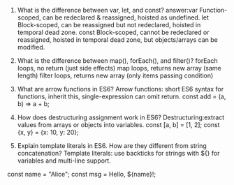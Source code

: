 1) What is the difference between var, let, and const?
answer:var Function-scoped, can be redeclared & reassigned, hoisted as undefined.
let Block-scoped, can be reassigned but not redeclared, hoisted in temporal dead zone.
const Block-scoped, cannot be redeclared or reassigned, hoisted in temporal dead zone, but objects/arrays can be modified.

2) What is the difference between map(), forEach(), and filter()?
forEach loops, no return (just side effects)
map loops, returns new array (same length)
filter loops, returns new array (only items passing condition)

3) What are arrow functions in ES6?
Arrow functions: short ES6 syntax for functions, inherit this, single-expression can omit return. const add = (a, b) => a + b;

4) How does destructuring assignment work in ES6?
Destructuring:extract values from arrays or objects into variables.
const [a, b] = [1, 2];
const {x, y} = {x: 10, y: 20};

5) Explain template literals in ES6. How are they different from string concatenation?
Template literals: use backticks for strings with ${} for variables and multi-line support.

const name = "Alice";
const msg = Hello, ${name}!;